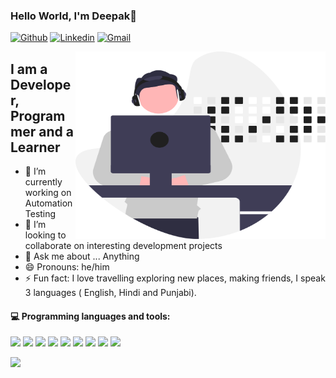 ### Hello World, I'm Deepak👋

[![Github](https://img.shields.io/badge/-Github-000?style=flat&logo=Github&logoColor=white)](https://github.com/deepakmalikk)
[![Linkedin](https://img.shields.io/badge/-LinkedIn-blue?style=flat&logo=Linkedin&logoColor=white)](https://www.linkedin.com/in/deepak-malik-64a5211b4/)
[![Gmail](https://img.shields.io/badge/-Gmail-c14438?style=flat&logo=Gmail&logoColor=white)](mailto:deepak164malik@gmail.com)

<img align="right" alt="GIF" src="https://github.com/deepakmalikk/Deepakmalikk/blob/main/deepak.svg?raw=true" width="400" height="300" />

## I am a Developer, Programmer and a Learner

- 🔭 I’m currently working on Automation Testing
- 👯 I’m looking to collaborate on interesting development projects
- 💬 Ask me about ... Anything
- 😄 Pronouns: he/him
- ⚡ Fun fact: I love travelling exploring new places, making friends, I speak 3 languages ( English, Hindi and Punjabi). 

#### :computer: Programming languages and tools:
<p align="left"> 
<img src="https://img.icons8.com/color/48/000000/visual-studio-code-2019.png"/>
<img src="https://img.icons8.com/color/48/000000/pycharm.png"/>
<img src="https://img.icons8.com/color/48/000000/html-5--v2.png"/>
<img src="https://img.icons8.com/color/48/000000/css3.png"/>
<img src="https://img.icons8.com/color/48/000000/javascript--v1.png"/>
  <img src="https://img.icons8.com/external-tal-revivo-shadow-tal-revivo/50/000000/external-codesandbox-an-online-code-editor-and-sharing-web-application-projects-logo-shadow-tal-revivo.png"/>
<img src="https://img.icons8.com/color-glass/48/000000/sql.png"/>
<img src="https://img.icons8.com/color/48/000000/linux--v2.png"/>
<img src="https://img.icons8.com/color/50/000000/nodejs.png"/>

</p>

<img src="https://github-readme-stats.vercel.app/api?username=sukhmanjeetkaur&&show_icons=true&title_color=ffffff&icon_color=bb2acf&text_color=daf7dc&bg_color=151515" >






